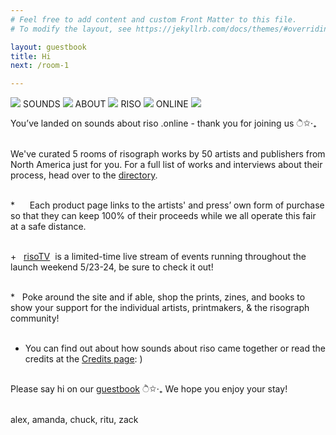 ```yaml
---
# Feel free to add content and custom Front Matter to this file.
# To modify the layout, see https://jekyllrb.com/docs/themes/#overriding-theme-defaults

layout: guestbook
title: Hi
next: /room-1

---
```


<div class="hello bottom-margin">
<div class="headerhi">
<img src="{{site.baseurl}}/img/gif/1.gif">
SOUNDS
<img src="{{site.baseurl}}/img/gif/2.gif">
ABOUT
<img src="{{site.baseurl}}/img/gif/3.gif">
RISO
<img src="{{site.baseurl}}/img/gif/4.gif">
ONLINE
<img src="{{site.baseurl}}/img/gif/6.gif">
</div>          

<span class="courier"> You’ve landed on sounds about riso .online - thank you for joining us  ੈ✩‧₊<br><br></span>

We've curated 5 rooms of risograph works by 50 artists and publishers from North America just for you. For a full list of works and interviews about their process, head over to the <a href="{{site.baseurl}}/directory">directory</a>.<br><br>

*&nbsp;&nbsp;&nbsp;&nbsp;&nbsp;&nbsp;Each product page links to the artists' and press’ own form of purchase so that they can keep 100% of their proceeds while we all operate this fair at a safe distance.<br><br>

+&nbsp;&nbsp;&nbsp;<a href="{{site.baseurl}}/risoTV">risoTV</a>&nbsp;&nbsp;is a limited-time live stream of events running throughout the launch weekend 5/23-24, be sure to check it out!<br><br>

*&nbsp;&nbsp;&nbsp;Poke around the site and if able, shop the prints, zines, and books to show your support for the individual artists, printmakers, & the risograph community!<br><br>

+ You can find out about how sounds about riso came together or read the credits at the <a href="{{site.baseurl}}/fundraiser">Credits page</a>: ) <br><br>

Please say hi on our <a href="{{site.baseurl}}/guestbook">guestbook</a> ੈ✩‧₊ We hope you enjoy your stay!<br><br>

<span class="courier-main">alex, amanda, chuck, ritu, zack</span>
</div>

